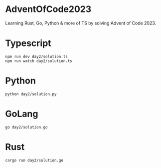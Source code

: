 # AdventOfCode2023
Learning Rust, Go, Python & more of TS by solving Advent of Code 2023.

# Typescript
```
npm run dev day2/solution.ts
npm run watch day2/solution.ts
```

# Python
```
python day2/solution.py
```

# GoLang
```
go day2/solution.go
```

# Rust
```
cargo run day2/solution.go
```